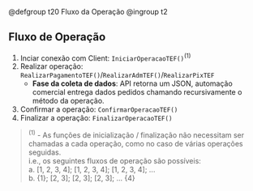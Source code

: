 @defgroup t20 Fluxo da Operação
@ingroup t2

## Fluxo de Operação

1. Inciar conexão com Client: `IniciarOperacaoTEF()`<sup>(1)</sup> 
2. Realizar operação: `RealizarPagamentoTEF()`/`RealizarAdmTEF()`/`RealizarPixTEF`
    * **Fase da coleta de dados**: API retorna um JSON, automação comercial entrega dados pedidos chamando recursivamente o método da operação.
3. Confirmar a operação: `ConfirmarOperacaoTEF()`
4. Finalizar a operação: `FinalizarOperacaoTEF()`

> <sup>(1)</sup>  -  As funções de inicialização / finalização não necessitam ser chamadas a cada operação, como no caso de várias operações seguidas.<br>
> i.e., os seguintes fluxos de operação são possíveis:<br>
> a. [1, 2, 3, 4]; [1, 2, 3, 4]; [1, 2, 3, 4]; ...<br>
> b. {1}; [2, 3]; [2, 3]; [2, 3]; ... {4}<br>
